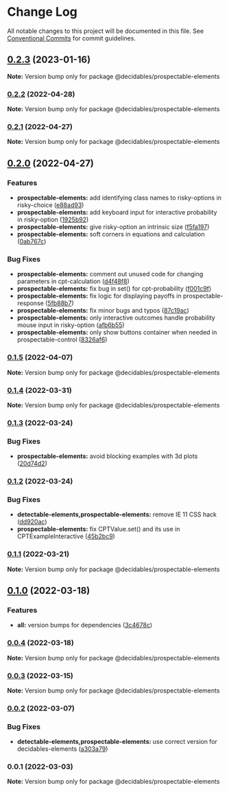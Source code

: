 # Change Log

All notable changes to this project will be documented in this file.
See [Conventional Commits](https://conventionalcommits.org) for commit guidelines.

## [0.2.3](https://github.com/decidables/decidables/compare/@decidables/prospectable-elements@0.2.2...@decidables/prospectable-elements@0.2.3) (2023-01-16)

**Note:** Version bump only for package @decidables/prospectable-elements





### [0.2.2](https://github.com/decidables/decidables/compare/@decidables/prospectable-elements@0.2.1...@decidables/prospectable-elements@0.2.2) (2022-04-28)

**Note:** Version bump only for package @decidables/prospectable-elements





### [0.2.1](https://github.com/decidables/decidables/compare/@decidables/prospectable-elements@0.2.0...@decidables/prospectable-elements@0.2.1) (2022-04-27)

**Note:** Version bump only for package @decidables/prospectable-elements





## [0.2.0](https://github.com/decidables/decidables/compare/@decidables/prospectable-elements@0.1.5...@decidables/prospectable-elements@0.2.0) (2022-04-27)


### Features

* **prospectable-elements:** add identifying class names to risky-options in risky-choice ([e88ad93](https://github.com/decidables/decidables/commit/e88ad93200ac84034b301eb974e07c9d791ddcbb))
* **prospectable-elements:** add keyboard input for interactive probability in risky-option ([1925b92](https://github.com/decidables/decidables/commit/1925b92bcfa3e4370b77be5adb5893a1416d0dc7))
* **prospectable-elements:** give risky-option an intrinsic size ([f5fa197](https://github.com/decidables/decidables/commit/f5fa1973caeee0f1a22fc075f8c2c8a1f26ddeac))
* **prospectable-elements:** soft corners in equations and calculation ([0ab767c](https://github.com/decidables/decidables/commit/0ab767c66b02b298c66d2a7a821c5464c0f5f8e2))


### Bug Fixes

* **prospectable-elements:** comment out unused code for changing parameters in cpt-calculation ([d4f48f8](https://github.com/decidables/decidables/commit/d4f48f8a008017895804470e688e9220d490c5c3))
* **prospectable-elements:** fix bug in set() for cpt-probability ([f001c9f](https://github.com/decidables/decidables/commit/f001c9f058ea52175479aa1f4ec731cf8ca47494))
* **prospectable-elements:** fix logic for displaying payoffs in prospectable-response ([5fb88b7](https://github.com/decidables/decidables/commit/5fb88b71bd5cb83a8ebcc75813eed098c23537d7))
* **prospectable-elements:** fix minor bugs and typos ([87c19ac](https://github.com/decidables/decidables/commit/87c19ac6799b09d948e41aed3fc045f90e40e654))
* **prospectable-elements:** only interactive outcomes handle probability mouse input in risky-option ([afb6b55](https://github.com/decidables/decidables/commit/afb6b5523918cf068fab026fe9056ba02dd6a04e))
* **prospectable-elements:** only show buttons container when needed in prospectable-control ([8326af6](https://github.com/decidables/decidables/commit/8326af6460333c76f2060eefcd0592430a52ac92))



### [0.1.5](https://github.com/decidables/decidables/compare/@decidables/prospectable-elements@0.1.4...@decidables/prospectable-elements@0.1.5) (2022-04-07)

**Note:** Version bump only for package @decidables/prospectable-elements





### [0.1.4](https://github.com/decidables/decidables/compare/@decidables/prospectable-elements@0.1.3...@decidables/prospectable-elements@0.1.4) (2022-03-31)

**Note:** Version bump only for package @decidables/prospectable-elements





### [0.1.3](https://github.com/decidables/decidables/compare/@decidables/prospectable-elements@0.1.2...@decidables/prospectable-elements@0.1.3) (2022-03-24)


### Bug Fixes

* **prospectable-elements:** avoid blocking examples with 3d plots ([20d74d2](https://github.com/decidables/decidables/commit/20d74d27f0b37c52de6b9fc2cb0772d688a81ccc))



### [0.1.2](https://github.com/decidables/decidables/compare/@decidables/prospectable-elements@0.1.1...@decidables/prospectable-elements@0.1.2) (2022-03-24)


### Bug Fixes

* **detectable-elements,prospectable-elements:** remove IE 11 CSS hack ([dd920ac](https://github.com/decidables/decidables/commit/dd920ac9934cc74a4303a9753771818273aecf71))
* **prospectable-elements:** fix CPTValue.set() and its use in CPTExampleInteractive ([45b2bc9](https://github.com/decidables/decidables/commit/45b2bc92903c755d804f496a1d07bbbdf8942dca))



### [0.1.1](https://github.com/decidables/decidables/compare/@decidables/prospectable-elements@0.1.0...@decidables/prospectable-elements@0.1.1) (2022-03-21)

**Note:** Version bump only for package @decidables/prospectable-elements





## [0.1.0](https://github.com/decidables/decidables/compare/@decidables/prospectable-elements@0.0.4...@decidables/prospectable-elements@0.1.0) (2022-03-18)


### Features

* **all:** version bumps for dependencies ([3c4678c](https://github.com/decidables/decidables/commit/3c4678cb8753cac592feeaa646dd57b7ec622536))



### [0.0.4](https://github.com/decidables/decidables/compare/@decidables/prospectable-elements@0.0.3...@decidables/prospectable-elements@0.0.4) (2022-03-18)

**Note:** Version bump only for package @decidables/prospectable-elements





### [0.0.3](https://github.com/decidables/decidables/compare/@decidables/prospectable-elements@0.0.2...@decidables/prospectable-elements@0.0.3) (2022-03-15)

**Note:** Version bump only for package @decidables/prospectable-elements





### [0.0.2](https://github.com/decidables/decidables/compare/@decidables/prospectable-elements@0.0.1...@decidables/prospectable-elements@0.0.2) (2022-03-07)


### Bug Fixes

* **detectable-elements,prospectable-elements:** use correct version for decidables-elements ([a303a79](https://github.com/decidables/decidables/commit/a303a795ee0039ae85c06e035248df402e543f2a))



### 0.0.1 (2022-03-03)

**Note:** Version bump only for package @decidables/prospectable-elements
